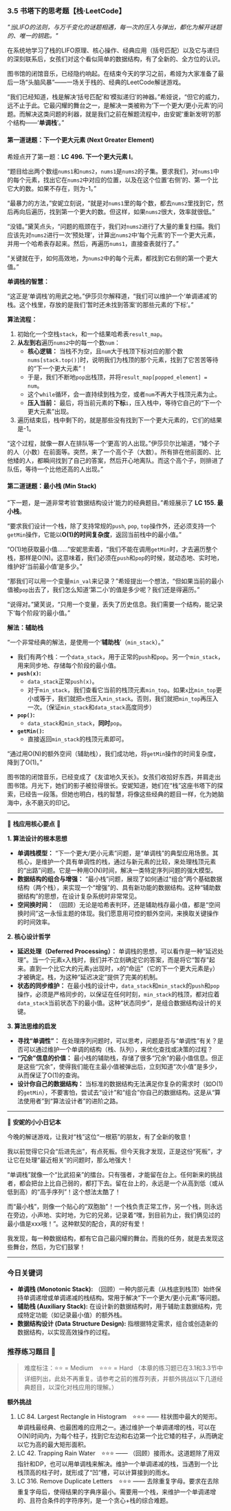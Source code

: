 ### **3.5 书塔下的思考题【栈·LeetCode】**

*"当LIFO的法则，与万千变化的谜题相遇，每一次的压入与弹出，都化为解开谜题的、唯一的钥匙。"*

在系统地学习了栈的LIFO原理、核心操作、经典应用（括号匹配）以及它与递归的深刻联系后，女孩们对这个看似简单的数据结构，有了全新的、全方位的认识。

图书馆的闭馆音乐，已经隐约响起。在结束今天的学习之前，希娅为大家准备了最后一场“头脑风暴”——一场关于栈的、经典的LeetCode解谜游戏。

“我们已经知道，栈是解决‘括号匹配’和‘模拟递归’的神器。”希娅说，“但它的威力，远不止于此。它最闪耀的舞台之一，是解决一类被称为‘下一个更大/更小元素’的问题。而解决这类问题的利器，就是我们之前在解题流程中，由安妮‘重新发明’的那个结构——‘**单调栈**’。”

#### **第一道谜题：下一个更大元素 (Next Greater Element)**

希娅点开了第一题：**LC 496. 下一个更大元素 I**。

“题目给出两个数组`nums1`和`nums2`，`nums1`是`nums2`的子集。要求我们，对`nums1`中的每个元素，找出它在`nums2`中对应的位置，以及在这个位置‘右侧’的、第一个比它大的数。如果不存在，则为-1。”

“最暴力的方法，”安妮立刻说，“就是对`nums1`里的每个数，都去`nums2`里找到它，然后再向后遍历，找到第一个更大的数。但这样，如果`nums2`很大，效率就很低。”

“没错。”黛芙点头，“问题的瓶颈在于，我们对`nums2`进行了大量的重复扫描。我们应该先对`nums2`进行一次‘预处理’，计算出`nums2`中‘每个元素’的下一个更大元素，并用一个哈希表存起来。然后，再遍历`nums1`，直接查表就行了。”

“关键就在于，如何高效地，为`nums2`中的每个元素，都找到它右侧的第一个更大值。”

**单调栈的智慧：**

“这正是‘单调栈’的用武之地。”伊莎贝尔解释道，“我们可以维护一个‘单调递减’的栈。这个栈里，存放的是我们‘暂时还未找到答案’的那些元素的‘下标’。”

**算法流程：**
1.  初始化一个空栈`stack`，和一个结果哈希表`result_map`。
2.  **从左到右**遍历`nums2`中的每一个数`num`：
    -   **核心逻辑：** 当栈不为空，且`num`大于栈顶下标对应的那个数`nums[stack.top()]`时，说明我们为栈顶的那个元素，找到了它苦苦等待的“下一个更大元素”！
    -   于是，我们不断地`pop`出栈顶，并将`result_map[popped_element] = num`。
    -   这个`while`循环，会一直持续到栈为空，或者`num`不再大于栈顶元素为止。
    -   **压入当前：** 最后，将当前元素的**下标**`i`，压入栈中，等待它自己的“下一个更大元素”出现。
3.  遍历结束后，栈中剩下的，就是那些没有找到下一个更大元素的，它们的结果是-1。

“这个过程，就像一群人在排队等一个‘更高’的人出现。”伊莎贝尔比喻道，“矮个子的人（小数）在前面等。突然，来了一个高个子（大数）。所有排在他前面的、比他矮的人，都瞬间找到了自己的答案，然后开心地离队。而这个高个子，则排进了队伍，等待一个比他还高的人出现。”

#### **第二道谜题：最小栈 (Min Stack)**

“下一题，是一道非常考验‘数据结构设计’能力的经典题目。”希娅展示了 **LC 155. 最小栈**。

“要求我们设计一个栈，除了支持常规的`push`, `pop`, `top`操作外，还必须支持一个`getMin`操作，它能以**O(1)的时间复杂度**，返回当前栈中的最小值。”

“O(1)地获取最小值……”安妮思索着，“我们不能在调用`getMin`时，才去遍历整个栈，那样是O(N)。这意味着，我们必须在`push`和`pop`的时候，就动态地、实时地，维护好‘当前最小值’是多少。”

“那我们可以用一个变量`min_val`来记录？”希娅提出一个想法，“但如果当前的最小值被`pop`出去了，我们怎么知道‘第二小’的值是多少呢？我们还是得遍历。”

“说得对。”黛芙说，“只用一个变量，丢失了历史信息。我们需要一个结构，能记录下‘每个阶段’的最小值。”

**解法：辅助栈**

“一个非常经典的解法，是使用一个‘**辅助栈**’（`min_stack`）。”

-   我们有两个栈：一个`data_stack`，用于正常的`push`和`pop`。另一个`min_stack`，用来同步地、存储每个阶段的最小值。
-   **`push(x)`:**
    -   `data_stack`正常`push(x)`。
    -   对于`min_stack`，我们查看它当前的栈顶元素`min_top`。如果`x`比`min_top`更小或等于，我们就把`x`也压入`min_stack`。否则，我们就把`min_top`再压入一次。（保证`min_stack`和`data_stack`高度同步）
-   **`pop()`:**
    -   `data_stack`和`min_stack`，**同时**`pop`。
-   **`getMin()`:**
    -   直接返回`min_stack`的栈顶元素即可。

“通过用O(N)的额外空间（辅助栈），我们成功地，将`getMin`操作的时间复杂度，降到了O(1)。”

图书馆的闭馆音乐，已经变成了《友谊地久天长》。女孩们收拾好东西，并肩走出图书馆。月光下，她们的影子被拉得很长。安妮知道，她们在“栈”这座书塔下的探索，已经告一段落。但她也明白，栈的智慧，将像这些经典的题目一样，化为她脑海中，永不磨灭的印记。

---

🌸 **栈应用核心要点** 🌸

**1. 算法设计的根本思想**
- **单调栈模型：** “下一个更大/更小元素”问题，是“单调栈”的典型应用场景。其核心，是维护一个具有单调性的栈，通过与新元素的比较，来处理栈顶元素的“出路”问题。它是一种用O(N)时间，解决一类特定序列问题的强大模型。
- **数据结构的组合与增强：** “最小栈”问题，展现了如何通过“组合”两个基础数据结构（两个栈），来实现一个“增强”的、具有新功能的数据结构。这种“辅助数据结构”的思想，在设计复杂系统时非常常见。
- **空间换时间：** （回顾）无论是哈希表判环，还是辅助栈存最小值，都是“空间换时间”这一永恒主题的体现。我们愿意用可控的额外空间，来换取关键操作的时间效率。

**2. 核心设计哲学**
- **延迟处理（Deferred Processing）：** 单调栈的思想，可以看作是一种“延迟处理”。当一个元素`x`入栈时，我们并不立刻确定它的答案，而是将它“暂存”起来。直到一个比它大的元素`y`出现时，`x`的“命运”（它的下一个更大元素是`y`）才被确定。栈，为这种“延迟决定”提供了完美的机制。
- **状态的同步维护：** 在最小栈的设计中，`data_stack`和`min_stack`的`push`和`pop`操作，必须是严格同步的，以保证在任何时刻，`min_stack`的栈顶，都对应着`data_stack`当前状态下的最小值。这种“状态同步”，是组合数据结构设计的关键。

**3. 算法思维的启发**
- **寻找“单调性”：** 在处理序列问题时，可以思考，问题是否与“单调性”有关？是否可以通过维护一个单调的结构（栈、队列），来优化查找或决策的过程？
- **“冗余”信息的价值：** 最小栈的辅助栈，存储了很多“冗余”的最小值信息。但正是这些“冗余”，使得我们能在主最小值被弹出后，立刻知道“次小值”是多少，从而保证了O(1)的查询。
- **设计你自己的数据结构：** 当标准的数据结构无法满足你复杂的需求时（如O(1)的`getMin`），不要害怕，尝试去“设计”和“组合”你自己的数据结构。这是从“算法使用者”到“算法设计者”的进阶之路。

---

🎀 **安妮的小小日记本**

今晚的解谜游戏，让我对“栈”这位“一根筋”的朋友，有了全新的敬意！

我以前觉得它只会“后进先出”，有点死板。但今天我才发现，正是这份“死板”，才让它在处理“最近相关”的问题时，那么地强大！

“单调栈”就像一个“比武招亲”的擂台。只有强者，才能留在台上。任何新来的挑战者，都会把台上比自己弱的，都打下去。留在台上的，永远是一个从高到低（或从低到高）的“高手序列”！这个想法太酷了！

而“最小栈”，则像一个贴心的“双胞胎”！一个栈负责正常工作，另一个栈，则永远在旁边，小声地、实时地，为它的兄弟，记录着“嘿，到目前为止，我们俩见过的最小值是xxx哦！”。这种默契的配合，真的好有爱！

我发现，每一种数据结构，都有它自己最闪耀的舞台。而我的任务，就是去发现这些舞台，然后，为它们鼓掌！

---

### 今日关键词

- **单调栈 (Monotonic Stack):** （回顾）一种内部元素（从栈底到栈顶）始终保持单调递增或单调递减的栈结构。常用于解决“下一个更大/更小元素”等问题。
- **辅助栈 (Auxiliary Stack):** 在设计新的数据结构时，用于辅助主数据结构，完成特定功能（如记录最小值）的额外栈。
- **数据结构设计 (Data Structure Design):** 指根据特定需求，组合或创造新的数据结构，以实现高效操作的过程。

### 推荐练习题目 🧲  
> 难度标注：⭐⭐ = Medium ⭐⭐⭐ = Hard
> （本章的练习题已在3.1和3.3节中详细列出，此处不再重复。请参考之前的推荐列表，并额外挑战以下几道经典题目，以深化对栈应用的理解。）

**额外挑战**
1.  LC 84. Largest Rectangle in Histogram ⭐⭐⭐ —— 柱状图中最大的矩形。单调栈最经典、也最困难的应用之一。通过维护一个单调递增的栈，可以在O(N)时间内，为每个柱子，找到它左边和右边第一个比它矮的柱子，从而确定以它为高的最大矩形面积。
2.  LC 42. Trapping Rain Water ⭐⭐⭐ —— （回顾）接雨水。这道题除了用双指针和DP，也可以用单调栈来解决。维护一个单调递减的栈，当遇到一个比栈顶高的柱子时，就形成了“凹”槽，可以计算接到的雨水。
3.  LC 316. Remove Duplicate Letters ⭐⭐⭐ —— 去除重复字母。要求在去除重复字母后，使得结果的字典序最小。需要用一个栈，来维护一个单调递增的、且符合条件的字符序列，是一个贪心+栈的综合难题。
